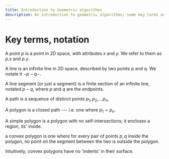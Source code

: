 ```yaml
---
title: Introduction to Geometric algorithms
description: An introduction to geometric algorithms; some key terms and definitions
---
```


# Key terms, notation

A point $p$ is a point in 2D space, with attributes $x$ and $y$. We refer to them as $p.x$ and $p.y$.

A line is an infinite line in 2D space, described by two points p and q. We notate it $-p-q-$.

A line segment (or just a segment) is a finite section of an infinite line, notated $p-q$, where $p$ and $q$ are the endpoints.

A path is a sequence of distinct points $p_1, p_2, ... p_n$.

A polygon is a closed path --- i.e. one where $p_1 = p_n$.

A simple polygon is a polygon with no self-intersections; it encloses a region, its' inside.

a convex polygon is one where for every pair of points $p, q$ inside the polygon, no point on the segment between the two is outside the polygon.

Intuitively, convex polygons have no 'indents' in their surface.
